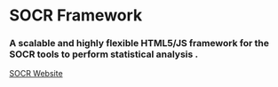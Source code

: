 # SOCR Framework
### A scalable and highly flexible HTML5/JS framework for the SOCR tools to perform statistical analysis .

[SOCR Website](http://socr.ucla.edu)

